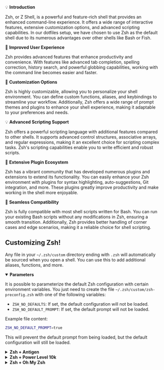 💡 **Introduction**

Zsh, or Z Shell, is a powerful and feature-rich shell that provides an enhanced command-line experience. It offers a wide range of interactive features, extensive customization options, and advanced scripting capabilities. In our dotfiles setup, we have chosen to use Zsh as the default shell due to its numerous advantages over other shells like Bash or Fish.

🚀 **Improved User Experience**

Zsh provides advanced features that enhance productivity and convenience. With features like advanced tab completion, spelling correction, history search, and powerful globbing capabilities, working with the command line becomes easier and faster.

🔧 **Customization Options**

Zsh is highly customizable, allowing you to personalize your shell environment. You can define custom functions, aliases, and keybindings to streamline your workflow. Additionally, Zsh offers a wide range of prompt themes and plugins to enhance your shell experience, making it adaptable to your preferences and needs.

💡 **Advanced Scripting Support**

Zsh offers a powerful scripting language with additional features compared to other shells. It supports advanced control structures, associative arrays, and regular expressions, making it an excellent choice for scripting complex tasks. Zsh's scripting capabilities enable you to write efficient and robust scripts.

🔋 **Extensive Plugin Ecosystem**

Zsh has a vibrant community that has developed numerous plugins and extensions to extend its functionality. You can easily enhance your Zsh environment with plugins for syntax highlighting, auto-suggestions, Git integration, and more. These plugins greatly improve productivity and make working in the shell more enjoyable.

🔗 **Seamless Compatibility**

Zsh is fully compatible with most shell scripts written for Bash. You can run your existing Bash scripts without any modifications in Zsh, ensuring a smooth transition. Additionally, Zsh provides better handling of corner cases and edge scenarios, making it a reliable choice for shell scripting.

## Customizing Zsh!

Any file in your `~/.zsh/custom` directory ending with `.zsh` will automatically be sourced when you open a shell. You can use this to add additional aliases, functions, and more.

<details open>
<summary><strong>Parameters</strong></summary>

It is possible to parameterize the default Zsh configuration with certain environment variables. You just need to create the file `~/.zsh/custom/zsh-preconfig.zsh` with one of the following variables:

- `ZSH_NO_DEFAULTS`: If set, the default configuration will not be loaded.
- `ZSH_NO_DEFAULT_PROMPT`: If set, the default prompt will not be loaded.

Example file content:

```sh
ZSH_NO_DEFAULT_PROMPT=true
```

This will prevent the default prompt from being loaded, but the default configuration will still be loaded.

</details>

<details>
<summary><strong>Zsh + Antigen</strong></summary>

[Antigen](https://github.com/zsh-users/antigen) is a small set of functions that help you easily manage your shell (Zsh) plugins, called bundles. It is similar to bundles in a typical vim+pathogen setup.

To add Antigen as your plugin manager, execute the following command to download the latest stable version of Antigen into your home directory (check the [installation](https://github.com/zsh-users/antigen#installation) steps for more details):

```sh
curl -L git.io/antigen > ~/.antigen.zsh
```

Then, create the file `~/.zsh/custom/antigen.zsh` with the following content:

```sh
source "${HOME}"/.antigen.zsh

antigen apply
```

This file will be automatically sourced.

</details>

<details>
<summary><strong>Zsh + Power Level 10k</strong></summary>

You can use [Power Level 10k](https://github.com/romkatv/powerlevel10k) as your Zsh theme by installing it and creating a custom file, e.g., `~/.zsh/custom/p10k.zsh`, with the following content:

```sh
# Source Power Level 10k 💡
source /usr/share/zsh-theme-powerlevel10k/powerlevel10k.zsh-theme
# 💡

# To customize prompt, run `p10k configure` or edit ~/.p10k.zsh.
[ ! -f ~/.p10k.zsh ] || source ~/.p10k.zsh
```

This file will be automatically sourced.

</details>

<details>
<summary><strong>Zsh + Oh My Zsh</strong></summary>

To customize your dotfiles setup to use Oh My Zsh, you can follow these steps:

1. Install Oh My Zsh by running the following command in your terminal:

```shell
sh -c "$(curl -fsSL https://raw.github.com/ohmyzsh/ohmyzsh/master/tools/install.sh)"
```

2. Once Oh My Zsh is installed, you can create a custom file, e.g., `~/.zsh/custom/oh-my-zsh.zsh`, with the following content:

```shell
# Load Oh My Zsh
export ZSH="/your/oh-my-zsh/path"

source "$ZSH/oh-my-zsh.sh"
```

Make sure to replace `/your/oh-my-zsh/path` with the actual path to your Oh My Zsh installation directory.

3. Additionally, you can customize your Oh My Zsh configuration by creating or modifying the `.zshrc` file in your home directory. This file will be automatically sourced when you open a shell.

4. Restart your terminal or open a new shell session to apply the changes. Oh My Zsh should now be active, and your customizations will take effect.

With these steps, you can easily integrate Oh My Zsh into your dotfiles setup and take advantage of its powerful features and community-driven plugins and themes.

Feel free to explore the Oh My Zsh documentation and customize your shell experience to suit your needs and preferences. Happy customizing! ✨🚀

</details>
